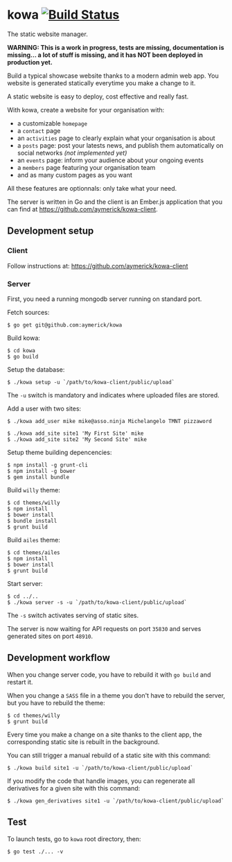 # kowa [![Build Status](https://secure.travis-ci.org/aymerick/kowa.svg?branch=master)](http://travis-ci.org/aymerick/kowa)

The static website manager.

**WARNING: This is a work in progress, tests are missing, documentation is missing... a lot of stuff is missing, and it has NOT been deployed in production yet.**

Build a typical showcase website thanks to a modern admin web app. You website is generated statically everytime you make a change to it.

A static website is easy to deploy, cost effective and really fast.

With kowa, create a website for your organisation with:

  - a customizable `homepage`
  - a `contact` page
  - an `activities` page to clearly explain what your organisation is about
  - a `posts` page: post your latests news, and publish them automatically on social networks *(not implemented yet)*
  - an `events` page: inform your audience about your ongoing events
  - a `members` page featuring your organisation team
  - and as many custom pages as you want

All these features are optionnals: only take what your need.

The server is written in Go and the client is an Ember.js application that you can find at <https://github.com/aymerick/kowa-client>.


## Development setup

### Client

Follow instructions at: <https://github.com/aymerick/kowa-client>


### Server

First, you need a running mongodb server running on standard port.

Fetch sources:

    $ go get git@github.com:aymerick/kowa

Build kowa:

    $ cd kowa
    $ go build

Setup the database:

    $ ./kowa setup -u `/path/to/kowa-client/public/upload`

The `-u` switch is mandatory and indicates where uploaded files are stored.

Add a user with two sites:

    $ ./kowa add_user mike mike@asso.ninja Michelangelo TMNT pizzaword

    $ ./kowa add_site site1 'My First Site' mike
    $ ./kowa add_site site2 'My Second Site' mike

Setup theme building depencencies:

    $ npm install -g grunt-cli
    $ npm install -g bower
    $ gem install bundle

Build `willy` theme:

    $ cd themes/willy
    $ npm install
    $ bower install
    $ bundle install
    $ grunt build

Build `ailes` theme:

    $ cd themes/ailes
    $ npm install
    $ bower install
    $ grunt build

Start server:

    $ cd ../..
    $ ./kowa server -s -u `/path/to/kowa-client/public/upload`

The `-s` switch activates serving of static sites.

The server is now waiting for API requests on port `35830` and serves generated sites on port `48910`.


## Development workflow

When you change server code, you have to rebuild it with `go build` and restart it.

When you change a `SASS` file in a theme you don't have to rebuild the server, but you have to rebuild the theme:

    $ cd themes/willy
    $ grunt build

Every time you make a change on a site thanks to the client app, the corresponding static site is rebuilt in the background.

You can still trigger a manual rebuild of a static site with this command:

    $ ./kowa build site1 -u `/path/to/kowa-client/public/upload`

If you modify the code that handle images, you can regenerate all derivatives for a given site with this command:

    $ ./kowa gen_derivatives site1 -u `/path/to/kowa-client/public/upload`


## Test

To launch tests, go to `kowa` root directory, then:

    $ go test ./... -v
